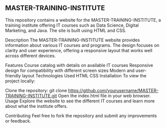 ## **MASTER-TRAINING-INSTITUTE**

This repository contains a website for the MASTER-TRAINING-INSTITUTE, a training institute offering IT courses such as Data Science, Digital Marketing, and Java. The site is built using HTML and CSS.

Description
The MASTER-TRAINING-INSTITUTE website provides information about various IT courses and programs. The design focuses on clarity and user experience, offering a responsive layout that works well across different devices.

Features
Course catalog with details on available IT courses
Responsive design for compatibility with different screen sizes
Modern and user-friendly layout
Technologies Used
HTML
CSS
Installation
To view the project locally:

Clone the repository: git clone https://github.com/yourusername/MASTER-TRAINING-INSTITUTE.git
Open the index.html file in your web browser.
Usage
Explore the website to see the different IT courses and learn more about what the institute offers.

Contributing
Feel free to fork the repository and submit any improvements or feedback.

